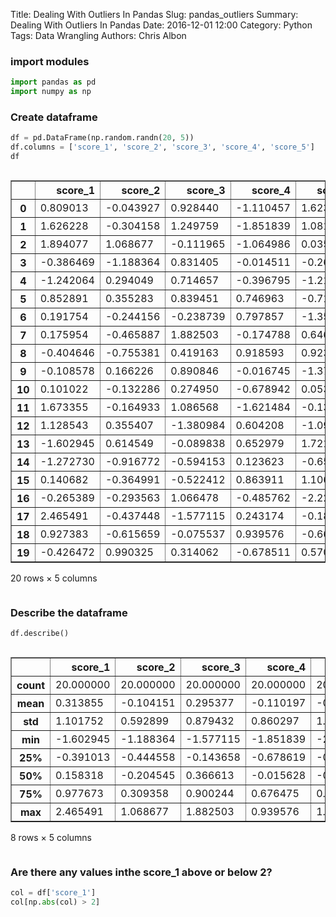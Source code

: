 Title: Dealing With Outliers In Pandas
Slug: pandas_outliers
Summary: Dealing With Outliers In Pandas
Date: 2016-12-01 12:00
Category: Python
Tags: Data Wrangling
Authors: Chris Albon



### import modules


```python
import pandas as pd
import numpy as np
```

### Create dataframe


```python
df = pd.DataFrame(np.random.randn(20, 5))
df.columns = ['score_1', 'score_2', 'score_3', 'score_4', 'score_5']
df
```




<div style="max-height:1000px;max-width:1500px;overflow:auto;">
<table border="1" class="dataframe">
  <thead>
    <tr style="text-align: right;">
      <th></th>
      <th>score_1</th>
      <th>score_2</th>
      <th>score_3</th>
      <th>score_4</th>
      <th>score_5</th>
    </tr>
  </thead>
  <tbody>
    <tr>
      <th>0 </th>
      <td> 0.809013</td>
      <td>-0.043927</td>
      <td> 0.928440</td>
      <td>-1.110457</td>
      <td> 1.623501</td>
    </tr>
    <tr>
      <th>1 </th>
      <td> 1.626228</td>
      <td>-0.304158</td>
      <td> 1.249759</td>
      <td>-1.851839</td>
      <td> 1.081616</td>
    </tr>
    <tr>
      <th>2 </th>
      <td> 1.894077</td>
      <td> 1.068677</td>
      <td>-0.111965</td>
      <td>-1.064986</td>
      <td> 0.035659</td>
    </tr>
    <tr>
      <th>3 </th>
      <td>-0.386469</td>
      <td>-1.188364</td>
      <td> 0.831405</td>
      <td>-0.014511</td>
      <td>-0.260195</td>
    </tr>
    <tr>
      <th>4 </th>
      <td>-1.242064</td>
      <td> 0.294049</td>
      <td> 0.714657</td>
      <td>-0.396795</td>
      <td>-1.219513</td>
    </tr>
    <tr>
      <th>5 </th>
      <td> 0.852891</td>
      <td> 0.355283</td>
      <td> 0.839451</td>
      <td> 0.746963</td>
      <td>-0.715827</td>
    </tr>
    <tr>
      <th>6 </th>
      <td> 0.191754</td>
      <td>-0.244156</td>
      <td>-0.238739</td>
      <td> 0.797857</td>
      <td>-1.355429</td>
    </tr>
    <tr>
      <th>7 </th>
      <td> 0.175954</td>
      <td>-0.465887</td>
      <td> 1.882503</td>
      <td>-0.174788</td>
      <td> 0.646117</td>
    </tr>
    <tr>
      <th>8 </th>
      <td>-0.404646</td>
      <td>-0.755381</td>
      <td> 0.419163</td>
      <td> 0.918593</td>
      <td> 0.923306</td>
    </tr>
    <tr>
      <th>9 </th>
      <td>-0.108578</td>
      <td> 0.166226</td>
      <td> 0.890846</td>
      <td>-0.016745</td>
      <td>-1.375534</td>
    </tr>
    <tr>
      <th>10</th>
      <td> 0.101022</td>
      <td>-0.132286</td>
      <td> 0.274950</td>
      <td>-0.678942</td>
      <td> 0.053938</td>
    </tr>
    <tr>
      <th>11</th>
      <td> 1.673355</td>
      <td>-0.164933</td>
      <td> 1.086568</td>
      <td>-1.621484</td>
      <td>-0.135308</td>
    </tr>
    <tr>
      <th>12</th>
      <td> 1.128543</td>
      <td> 0.355407</td>
      <td>-1.380984</td>
      <td> 0.604208</td>
      <td>-1.095205</td>
    </tr>
    <tr>
      <th>13</th>
      <td>-1.602945</td>
      <td> 0.614549</td>
      <td>-0.089838</td>
      <td> 0.652979</td>
      <td> 1.721376</td>
    </tr>
    <tr>
      <th>14</th>
      <td>-1.272730</td>
      <td>-0.916772</td>
      <td>-0.594153</td>
      <td> 0.123623</td>
      <td>-0.655120</td>
    </tr>
    <tr>
      <th>15</th>
      <td> 0.140682</td>
      <td>-0.364991</td>
      <td>-0.522412</td>
      <td> 0.863911</td>
      <td> 1.106638</td>
    </tr>
    <tr>
      <th>16</th>
      <td>-0.265389</td>
      <td>-0.293563</td>
      <td> 1.066478</td>
      <td>-0.485762</td>
      <td>-2.222239</td>
    </tr>
    <tr>
      <th>17</th>
      <td> 2.465491</td>
      <td>-0.437448</td>
      <td>-1.577115</td>
      <td> 0.243174</td>
      <td>-0.186260</td>
    </tr>
    <tr>
      <th>18</th>
      <td> 0.927383</td>
      <td>-0.615659</td>
      <td>-0.075537</td>
      <td> 0.939576</td>
      <td>-0.662184</td>
    </tr>
    <tr>
      <th>19</th>
      <td>-0.426472</td>
      <td> 0.990325</td>
      <td> 0.314062</td>
      <td>-0.678511</td>
      <td> 0.570545</td>
    </tr>
  </tbody>
</table>
<p>20 rows × 5 columns</p>
</div>



### Describe the dataframe


```python
df.describe()
```




<div style="max-height:1000px;max-width:1500px;overflow:auto;">
<table border="1" class="dataframe">
  <thead>
    <tr style="text-align: right;">
      <th></th>
      <th>score_1</th>
      <th>score_2</th>
      <th>score_3</th>
      <th>score_4</th>
      <th>score_5</th>
    </tr>
  </thead>
  <tbody>
    <tr>
      <th>count</th>
      <td> 20.000000</td>
      <td> 20.000000</td>
      <td> 20.000000</td>
      <td> 20.000000</td>
      <td> 20.000000</td>
    </tr>
    <tr>
      <th>mean</th>
      <td>  0.313855</td>
      <td> -0.104151</td>
      <td>  0.295377</td>
      <td> -0.110197</td>
      <td> -0.106006</td>
    </tr>
    <tr>
      <th>std</th>
      <td>  1.101752</td>
      <td>  0.592899</td>
      <td>  0.879432</td>
      <td>  0.860297</td>
      <td>  1.081506</td>
    </tr>
    <tr>
      <th>min</th>
      <td> -1.602945</td>
      <td> -1.188364</td>
      <td> -1.577115</td>
      <td> -1.851839</td>
      <td> -2.222239</td>
    </tr>
    <tr>
      <th>25%</th>
      <td> -0.391013</td>
      <td> -0.444558</td>
      <td> -0.143658</td>
      <td> -0.678619</td>
      <td> -0.810672</td>
    </tr>
    <tr>
      <th>50%</th>
      <td>  0.158318</td>
      <td> -0.204545</td>
      <td>  0.366613</td>
      <td> -0.015628</td>
      <td> -0.160784</td>
    </tr>
    <tr>
      <th>75%</th>
      <td>  0.977673</td>
      <td>  0.309358</td>
      <td>  0.900244</td>
      <td>  0.676475</td>
      <td>  0.715414</td>
    </tr>
    <tr>
      <th>max</th>
      <td>  2.465491</td>
      <td>  1.068677</td>
      <td>  1.882503</td>
      <td>  0.939576</td>
      <td>  1.721376</td>
    </tr>
  </tbody>
</table>
<p>8 rows × 5 columns</p>
</div>



### Are there any values inthe score_1 above or below 2?


```python
col = df['score_1']
col[np.abs(col) > 2]
```
